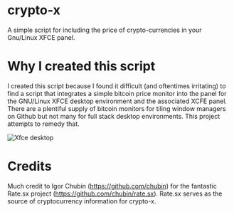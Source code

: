 # crypto-x
A simple script for including the price of crypto-currencies in your Gnu/Linux XFCE panel.

# Why I created this script
I created this script because I found it difficult (and oftentimes irritating) to find a script that integrates a simple bitcoin price monitor into the panel for the GNU/Linux XFCE desktop environment and the associated XCFE panel. There are a plentiful supply of bitcoin monitors for tiling window managers on Github but not many for full stack desktop environments. This project attempts to remedy that.

![Xfce desktop](https://imgur.com/gzkI8YP)

# Credits
Much credit to Igor Chubin (https://github.com/chubin) for the fantastic Rate.sx project (https://github.com/chubin/rate.sx). Rate.sx serves as the source of cryptocurrency information for crypto-x.
